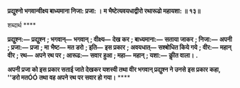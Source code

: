 **प्रद्युश्नो भगवान्वीक्ष्य बाध्यमाना निजा: प्रजा: ।** **म भैष्टेत्यवयधाद्वीरो रथारूढो महायशा: ॥ १३॥** 

शब्दार्थ **** 

**प्रद्युश्न:—** **प्रद्युश्न** **; भगवान्—** **भगवान्** **; वीक्ष्य—** **देख कर** **; बाध्यमाना:—** **सताया जाकर** **; निजा:—** **अपनी** **; प्रजा:—** **प्रजा** **; मा** **भैष्ट—** **मत डरो** **; इति—** **इस प्रकार** **; अवयधात्—** **सश्बोधित किये गये** **; वीर:—** **महान् वीर** **; रथ—** **अपने रथ पर** **; आरूढ:—** **सवार** **हुआ** **; महा—** **महान्** **; यशा:—** **कीॢत वाला।** **.** 

**अपनी प्रजा को इस प्रकार सताई जाते देखकर यशस्वी तथा वीर भगवान् प्रद्युश्न ने उनसे** **इस प्रकार कहा, ''डरो मतÓÓ तथा वह अपने रथ पर सवार हो गया।** **** 